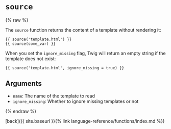 `source`
========

{% raw %}

The `source` function returns the content of a template without rendering it:

````twig
{{ source('template.html') }}
{{ source(some_var) }}
````

When you set the `ignore_missing` flag, Twig will return an empty string if the template does not exist:

````twig
{{ source('template.html', ignore_missing = true) }}
````

Arguments
---------

* `name`: The name of the template to read
* `ignore_missing`: Whether to ignore missing templates or not

{% endraw %}

[back]({{ site.baseurl }}{% link language-reference/functions/index.md %})